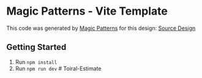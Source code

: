 # Magic Patterns - Vite Template

This code was generated by [Magic Patterns](https://magicpatterns.com) for this design: [Source Design](https://www.magicpatterns.com/c/9pgj5svofqtbnz1zn8xayg)

## Getting Started

1. Run `npm install`
2. Run `npm run dev`
#   T o i r a l - E s t i m a t e  
 